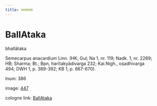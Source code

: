 ```yaml
---
title: भल्लातक
---
```


# BallAtaka

bhallātaka  <div n="P" />Semecarpus anacardium Linn. (HK; Gul; Na 1, nr. 119; Nadk. 1, nr. 2269; <div n="lb" />HB; Sharma; Bt.; Bpn, harītakyādivarga 232; Kai.Nigh., oṣadhivarga <div n="lb" />494; DWH 1, p. 389-392; KB 1, p. 667-670).

lnum: 386

image: [447](https://www.sanskrit-lexicon.uni-koeln.de/scans/csl-apidev/servepdf.php?dict=snp&page=447)

cologne link: [BallAtaka](https://sanskrit-lexicon.uni-koeln.de/scans/csl-apidev/getword.php?dict=snp&key=BallAtaka)

